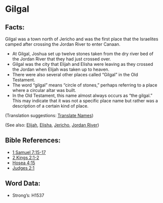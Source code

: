 # Gilgal

## Facts:

Gilgal was a town north of Jericho and was the first place that the Israelites camped after crossing the Jordan River to enter Canaan.

* At Gilgal, Joshua set up twelve stones taken from the dry river bed of the Jordan River that they had just crossed over.
* Gilgal was the city that Elijah and Elisha were leaving as they crossed the Jordan when Elijah was taken up to heaven.
* There were also several other places called “Gilgal” in the Old Testament.
* The word “gilgal” means “circle of stones,” perhaps referring to a place where a circular altar was built.
* In the Old Testament, this name almost always occurs as “the gilgal.” This may indicate that it was not a specific place name but rather was a description of a certain kind of place.

(Translation suggestions: [Translate Names](rc://en/ta/man/translate/translate-names))

(See also: [Elijah](../names/elijah.md), [Elisha](../names/elisha.md), [Jericho](../names/jericho.md), [Jordan River](../names/jordanriver.md))

## Bible References:

* [1 Samuel 7:15-17](rc://en/tn/help/1sa/07/15)
* [2 Kings 2:1-2](rc://en/tn/help/2ki/02/01)
* [Hosea 4:15](rc://en/tn/help/hos/04/15)
* [Judges 2:1](rc://en/tn/help/jdg/02/01)

## Word Data:

* Strong’s: H1537
